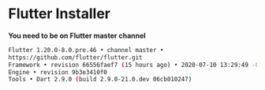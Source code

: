 # Flutter Installer

**You need to be on Flutter master channel**

```bash
Flutter 1.20.0-8.0.pre.46 • channel master •
https://github.com/flutter/flutter.git
Framework • revision 66556faef7 (15 hours ago) • 2020-07-10 13:29:49 -0700
Engine • revision 9b3e3410f0
Tools • Dart 2.9.0 (build 2.9.0-21.0.dev 06cb010247)
```
